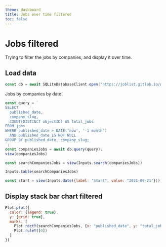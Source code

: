 ```yaml
---
theme: dashboard
title: Jobs over time filtered
toc: false
---
```


# Jobs filtered

Trying to filter the jobs by companies, and display it over time.

## Load data

```js
const db = await SQLiteDatabaseClient.open("https://joblist.gitlab.io/workers/joblist.db");
```

Jobs by companies by date.
```js
const query = `
SELECT
  published_date,
  company_slug,
  COUNT(DISTINCT objectID) AS total_jobs
FROM jobs
WHERE published_date > DATE('now', '-1 month')
  AND published_date IS NOT NULL
GROUP BY published_date, company_slug;
`;
const companiesJobs = await db.query(query);
view(companiesJobs)
```

```js
const searchCompaniesJobs = view(Inputs.search(companiesJobs))
```

```js
Inputs.table(searchCompaniesJobs)
```

```js
const start = view(Inputs.date({label: "Start", value: "2021-09-21"}));
```

## Display stack bar chart filtered

```js
Plot.plot({
  color: {legend: true},
  y: {grid: true},
  marks: [
    Plot.rectY(searchCompaniesJobs, {x: "published_date", y: "total_jobs",fill: "company_slug"}),
    Plot.ruleY([0])
  ]
})
```
